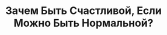 ---
draft: false
slug: zachem-byt-schastlivoi-esli-mozhno-byt-normalnoi-6377dad1
title: Зачем Быть Счастливой, Если Можно Быть Нормальной?
type: books
params:
  authors:
    - Дженет Уинтерсон (Jeanette Winterson)
  book_title: Зачем Быть Счастливой, Если Можно Быть Нормальной?
  book_description: В книге «Зачем быть счастливой, если можно быть нормальной?», впервые опубликованной в 2011 году, Джанет Уинтерсон возвращается к истории своего детства в приемной семье, легшей в основу полуавтобиографического романа «Не только апельсины» (1985), — на этот раз помещая ее в мемуарную рамку. Юные годы в промышленном городке на севере Англии, трудности взросления наперекор ожиданиям приемных родителей, истовых христиан-пятидесятников — развязку этой истории диктует сама жизнь. Надежду на освобождение от неприкаянного прошлого дает увлечение британской литературой и любовь к слову, которые Джанет Уинтерсон не только пронесет через десятилетия, но и сделает своим ремеслом. Отправляясь на поиски биологической матери двадцать пять лет спустя, она присваивает прошлый опыт, учится любить и примиряется с собой.Джанет Уинтерсон (род. 1959) — британская писательница, известная ярким и бескомпромиссным языком и необычными, зачастую юмористическими романами. Авторка романов «Не только апельсины», «Целую, твой Франкенштейн. История одной любви», «Разрыв во времени» и других. Награждена званием офицера ордена Британской империи в 2006 году.
  cover: https://images-na.ssl-images-amazon.com/images/S/compressed.photo.goodreads.com/books/1680031403i/123890941.jpg
  isbn: '9785604861103'
  goodreads_link: https://www.goodreads.com/book/show/123890941
  page_count: '223'
  russian_audioversion: false
  russian_translation_status: exists
  short_book_description: В книге «Зачем быть счастливой, если можно быть нормальной?», впервые опубликованной в 2011 году, Джанет Уинтерсон возвращается к истории своего детства в приемной семье, легшей в основу...
  tags:
    - lgbtq-plus
    - autobiography
    - biography
    - memoir
    - nonfiction
    - queer
---